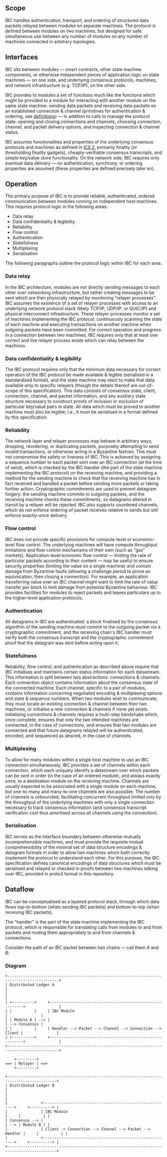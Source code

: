## Scope

IBC handles authentication, transport, and ordering of structured data packets relayed between modules on separate machines. The protocol is defined between modules on two machines, but designed for safe simultaneous use between any number of modules on any number of machines connected in arbitrary topologies.

## Interfaces

IBC sits between modules — smart contracts, other state machine components, or otherwise independent pieces of application logic on state machines — on one side, and underlying consensus protocols, machines, and network infrastructure (e.g. TCP/IP), on the other side.

IBC provides to modules a set of functions much like the functions which might be provided to a module for interacting with another module on the same state machine: sending data packets and receiving data packets on an established connection & channel (primitives for authentication & ordering, see [definitions](./1_IBC_TERMINOLOGY.md)) — in addition to calls to manage the protocol state: opening and closing connections and channels, choosing connection, channel, and packet delivery options, and inspecting connection & channel status.

IBC assumes functionalities and properties of the underlying consensus protocols and machines as defined in [ICS 2](../../spec/ics-002-client-semantics), primarily finality (or thresholding finality gadgets), cheaply-verifiable consensus transcripts, and simple key/value store functionality. On the network side, IBC requires only eventual data delivery — no authentication, synchrony, or ordering properties are assumed (these properties are defined precisely later on).

## Operation

The primary purpose of IBC is to provide reliable, authenticated, ordered communication between modules running on independent host machines. This requires protocol logic in the following areas:

- Data relay
- Data confidentiality & legibility
- Reliability
- Flow control
- Authentication
- Statefulness
- Multiplexing
- Serialisation

The following paragraphs outline the protocol logic within IBC for each area.

### Data relay

In the IBC architecture, modules are not directly sending messages to each other over networking infrastructure, but rather creating messages to be sent which are then physically relayed by monitoring "relayer processes". IBC assumes the existence of a set of relayer processes with access to an underlying network protocol stack (likely TCP/IP, UDP/IP, or QUIC/IP) and physical interconnect infrastructure. These relayer processes monitor a set of machines implementing the IBC protocol, continuously scanning the state of each machine and executing transactions on another machine when outgoing packets have been committed. For correct operation and progress in a connection between two machines, IBC requires only that at least one correct and live relayer process exists which can relay between the machines.

### Data confidentiality & legibility

The IBC protocol requires only that the minimum data necessary for correct operation of the IBC protocol be made available & legible (serialised in a standardised format), and the state machine may elect to make that data available only to specific relayers (though the details thereof are out-of-scope of this specification). This data consists of consensus state, client, connection, channel, and packet information, and any auxiliary state structure necessary to construct proofs of inclusion or exclusion of particular key/value pairs in state. All data which must be proved to another machine must also be legible; i.e., it must be serialised in a format defined by this specification.

### Reliability

The network layer and relayer processes may behave in arbitrary ways, dropping, reordering, or duplicating packets, purposely attempting to send invalid transactions, or otherwise acting in a Byzantine fashion. This must not compromise the safety or liveness of IBC. This is achieved by assigning a sequence number to each packet sent over an IBC connection (at the time of send), which is checked by the IBC handler (the part of the state machine implementing the IBC protocol) on the receiving machine, and providing a method for the sending machine to check that the receiving machine has in fact received and handled a packet before sending more packets or taking further action. Cryptographic commitments are used to prevent datagram forgery: the sending machine commits to outgoing packets, and the receiving machine checks these commitments, so datagrams altered in transit by a relayer will be rejected. IBC also supports unordered channels, which do not enforce ordering of packet receives relative to sends but still enforce exactly-once delivery.

### Flow control

IBC does not provide specific provisions for compute-level or economic-level flow control. The underlying machines will have compute throughput limitations and flow control mechanisms of their own (such as "gas" markets). Application-level economic flow control — limiting the rate of particular packets according to their content — may be useful to ensure security properties (limiting the value on a single machine) and contain damage from Byzantine faults (allowing a challenge period to prove an equivocation, then closing a connection). For example, an application transferring value over an IBC channel might want to limit the rate of value transfer per block to limit damage from potential Byzantine behaviour. IBC provides facilities for modules to reject packets and leaves particulars up to the higher-level application protocols.

### Authentication

All datagrams in IBC are authenticated: a block finalised by the consensus algorithm of the sending machine must commit to the outgoing packet via a cryptographic commitment, and the receiving chain's IBC handler must verify both the consensus transcript and the cryptographic commitment proof that the datagram was sent before acting upon it.

### Statefulness

Reliability, flow control, and authentication as described above require that IBC initialises and maintains certain status information for each datastream. This information is split between two abstractions: connections & channels. Each connection object contains information about the consensus state of the connected machine. Each channel, specific to a pair of modules, contains information concerning negotiated encoding & multiplexing options and state & sequence numbers. When two modules wish to communicate, they must locate an existing connection & channel between their two machines, or initialise a new connection & channels if none yet exists. Initialising connections & channels requires a multi-step handshake which, once complete, ensures that only the two intended machines are connected, in the case of connections, and ensures that two modules are connected and that future datagrams relayed will be authenticated, encoded, and sequenced as desired, in the case of channels.

### Multiplexing

To allow for many modules within a single host machine to use an IBC connection simultaneously, IBC provides a set of channels within each connection, which each uniquely identify a datastream over which packets can be sent in order (in the case of an ordered module), and always exactly once, to a destination module on the receiving machine. Channels are usually expected to be associated with a single module on each machine, but one-to-many and many-to-one channels are also possible. The number of channels is unbounded, facilitating concurrent throughput limited only by the throughput of the underlying machines with only a single connection necessary to track consensus information (and consensus transcript verification cost thus amortised across all channels using the connection).

### Serialisation

IBC serves as the interface boundary between otherwise mutually incomprehensible machines, and must provide the requisite mutual comprehensibility of the minimal set of data structure encodings & datagram formats in order to allow two machines which both correctly implement the protocol to understand each other. For this purpose, the IBC specification defines
canonical encodings of data structures which must be serialised and relayed or checked in proofs between two machines talking over IBC, provided in proto3 format in this repository.

## Dataflow

IBC can be conceptualised as a layered protocol stack, through which data flows top-to-bottom (when sending IBC packets) and bottom-to-top (when receiving IBC packets).

The "handler" is the part of the state machine implementing the IBC protocol, which is responsible for translating calls from modules to and from packets and routing them appropriately to and from channels & connections.

Consider the path of an IBC packet between two chains — call them *A* and *B*:

### Diagram

```
+---------------------------------------------------------------------------------------------+
| Distributed Ledger A                                                                        |
|                                                                                             |
| +----------+     +----------------------------------------------------------+               |
| |          |     | IBC Module                                               |               |
| | Module A | --> |                                                          | --> Consensus |
| |          |     | Handler --> Packet --> Channel --> Connection --> Client |               |
| +----------+     +----------------------------------------------------------+               |
+---------------------------------------------------------------------------------------------+

    +---------+
==> | Relayer | ==>
    +---------+

+--------------------------------------------------------------------------------------------+
| Distributed Ledger B                                                                       |
|                                                                                            |
|               +---------------------------------------------------------+     +----------+ |
|               | IBC Module                                              |     |          | |
| Consensus --> |                                                         | --> | Module B | |
|               | Client -> Connection --> Channel --> Packet --> Handler |     |          | |
|               +---------------------------------------------------------+     +----------+ |
+--------------------------------------------------------------------------------------------+
```


